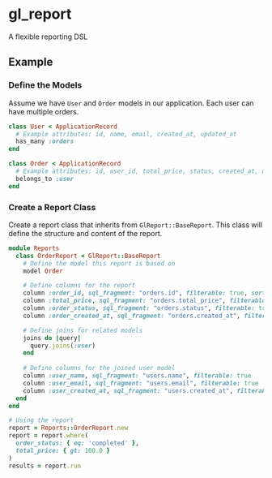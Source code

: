 # gl_report
A flexible reporting DSL

## Example

### Define the Models
Assume we have `User` and `Order` models in our application. Each user can have multiple orders.

```ruby
class User < ApplicationRecord
  # Example attributes: id, name, email, created_at, updated_at
  has_many :orders
end
```

```ruby
class Order < ApplicationRecord
  # Example attributes: id, user_id, total_price, status, created_at, updated_at
  belongs_to :user
end
```

### Create a Report Class
Create a report class that inherits from `GlReport::BaseReport`.
This class will define the structure and content of the report.

```ruby
module Reports
  class OrderReport < GlReport::BaseReport
    # Define the model this report is based on
    model Order

    # Define columns for the report
    column :order_id, sql_fragment: "orders.id", filterable: true, sortable: true
    column :total_price, sql_fragment: "orders.total_price", filterable: true, sortable: true
    column :order_status, sql_fragment: "orders.status", filterable: true
    column :order_created_at, sql_fragment: "orders.created_at", filterable: true, sortable: true

    # Define joins for related models
    joins do |query|
      query.joins(:user)
    end
    
    # Define columns for the joined user model
    column :user_name, sql_fragment: "users.name", filterable: true
    column :user_email, sql_fragment: "users.email", filterable: true
    column :user_created_at, sql_fragment: "users.created_at", filterable: true
  end
end

# Using the report
report = Reports::OrderReport.new
report = report.where(
  order_status: { eq: 'completed' },
  total_price: { gt: 100.0 }
)
results = report.run
```
